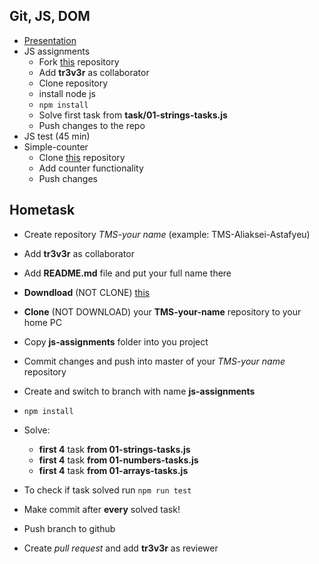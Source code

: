 ## Git, JS, DOM

* [Presentation](https://slides.com/danielsuleiman/git#/)
* JS assignments
  * Fork [this](https://github.com/tr3v3r/js-assignments) repository
  * Add **tr3v3r** as collaborator
  * Clone repository
  * install node js
  * `npm install`
  * Solve first task from **task/01-strings-tasks.js**
  * Push changes to the repo
* JS test (45 min)
* Simple-counter
  * Clone [this](https://github.com/tr3v3r/simple-counter) repository
  * Add counter functionality
  * Push changes

## Hometask
* Create repository *TMS-your name* (example: TMS-Aliaksei-Astafyeu)
* Add **tr3v3r** as collaborator
* Add **README.md** file and put your full name there

* **Downdload** (NOT CLONE) [this](https://github.com/tr3v3r/js-assignments)
* **Clone** (NOT DOWNLOAD) your **TMS-your-name** repository to your home PC
* Copy **js-assignments** folder into you project
* Commit changes and push into master of your *TMS-your name* repository

* Create and switch to branch with name **js-assignments**
* `npm install`
* Solve:
  * **first 4** task **from 01-strings-tasks.js** 
  * **first 4** task **from 01-numbers-tasks.js**
  * **first 4** task **from 01-arrays-tasks.js**
* To check if task solved run `npm run test`
* Make commit after **every** solved task!
* Push branch to github
* Create *pull request* and add **tr3v3r** as reviewer

